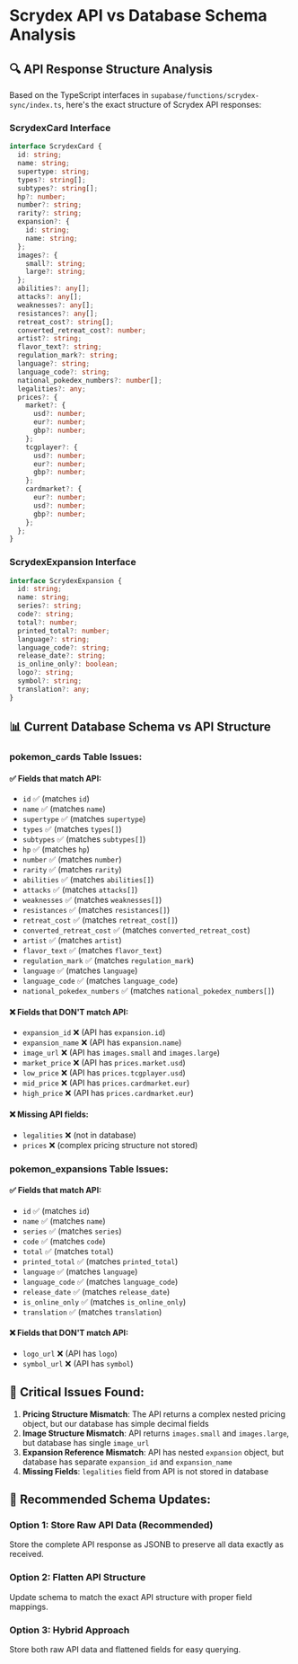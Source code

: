 # Scrydex API vs Database Schema Analysis

## 🔍 **API Response Structure Analysis**

Based on the TypeScript interfaces in `supabase/functions/scrydex-sync/index.ts`, here's the exact structure of Scrydex API responses:

### **ScrydexCard Interface**
```typescript
interface ScrydexCard {
  id: string;
  name: string;
  supertype: string;
  types?: string[];
  subtypes?: string[];
  hp?: number;
  number?: string;
  rarity?: string;
  expansion?: {
    id: string;
    name: string;
  };
  images?: {
    small?: string;
    large?: string;
  };
  abilities?: any[];
  attacks?: any[];
  weaknesses?: any[];
  resistances?: any[];
  retreat_cost?: string[];
  converted_retreat_cost?: number;
  artist?: string;
  flavor_text?: string;
  regulation_mark?: string;
  language?: string;
  language_code?: string;
  national_pokedex_numbers?: number[];
  legalities?: any;
  prices?: {
    market?: {
      usd?: number;
      eur?: number;
      gbp?: number;
    };
    tcgplayer?: {
      usd?: number;
      eur?: number;
      gbp?: number;
    };
    cardmarket?: {
      eur?: number;
      usd?: number;
      gbp?: number;
    };
  };
}
```

### **ScrydexExpansion Interface**
```typescript
interface ScrydexExpansion {
  id: string;
  name: string;
  series?: string;
  code?: string;
  total?: number;
  printed_total?: number;
  language?: string;
  language_code?: string;
  release_date?: string;
  is_online_only?: boolean;
  logo?: string;
  symbol?: string;
  translation?: any;
}
```

## 📊 **Current Database Schema vs API Structure**

### **pokemon_cards Table Issues:**

#### ✅ **Fields that match API:**
- `id` ✅ (matches `id`)
- `name` ✅ (matches `name`)
- `supertype` ✅ (matches `supertype`)
- `types` ✅ (matches `types[]`)
- `subtypes` ✅ (matches `subtypes[]`)
- `hp` ✅ (matches `hp`)
- `number` ✅ (matches `number`)
- `rarity` ✅ (matches `rarity`)
- `abilities` ✅ (matches `abilities[]`)
- `attacks` ✅ (matches `attacks[]`)
- `weaknesses` ✅ (matches `weaknesses[]`)
- `resistances` ✅ (matches `resistances[]`)
- `retreat_cost` ✅ (matches `retreat_cost[]`)
- `converted_retreat_cost` ✅ (matches `converted_retreat_cost`)
- `artist` ✅ (matches `artist`)
- `flavor_text` ✅ (matches `flavor_text`)
- `regulation_mark` ✅ (matches `regulation_mark`)
- `language` ✅ (matches `language`)
- `language_code` ✅ (matches `language_code`)
- `national_pokedex_numbers` ✅ (matches `national_pokedex_numbers[]`)

#### ❌ **Fields that DON'T match API:**
- `expansion_id` ❌ (API has `expansion.id`)
- `expansion_name` ❌ (API has `expansion.name`)
- `image_url` ❌ (API has `images.small` and `images.large`)
- `market_price` ❌ (API has `prices.market.usd`)
- `low_price` ❌ (API has `prices.tcgplayer.usd`)
- `mid_price` ❌ (API has `prices.cardmarket.eur`)
- `high_price` ❌ (API has `prices.cardmarket.eur`)

#### ❌ **Missing API fields:**
- `legalities` ❌ (not in database)
- `prices` ❌ (complex pricing structure not stored)

### **pokemon_expansions Table Issues:**

#### ✅ **Fields that match API:**
- `id` ✅ (matches `id`)
- `name` ✅ (matches `name`)
- `series` ✅ (matches `series`)
- `code` ✅ (matches `code`)
- `total` ✅ (matches `total`)
- `printed_total` ✅ (matches `printed_total`)
- `language` ✅ (matches `language`)
- `language_code` ✅ (matches `language_code`)
- `release_date` ✅ (matches `release_date`)
- `is_online_only` ✅ (matches `is_online_only`)
- `translation` ✅ (matches `translation`)

#### ❌ **Fields that DON'T match API:**
- `logo_url` ❌ (API has `logo`)
- `symbol_url` ❌ (API has `symbol`)

## 🚨 **Critical Issues Found:**

1. **Pricing Structure Mismatch**: The API returns a complex nested pricing object, but our database has simple decimal fields
2. **Image Structure Mismatch**: API returns `images.small` and `images.large`, but database has single `image_url`
3. **Expansion Reference Mismatch**: API has nested `expansion` object, but database has separate `expansion_id` and `expansion_name`
4. **Missing Fields**: `legalities` field from API is not stored in database

## 🔧 **Recommended Schema Updates:**

### **Option 1: Store Raw API Data (Recommended)**
Store the complete API response as JSONB to preserve all data exactly as received.

### **Option 2: Flatten API Structure**
Update schema to match the exact API structure with proper field mappings.

### **Option 3: Hybrid Approach**
Store both raw API data and flattened fields for easy querying.
